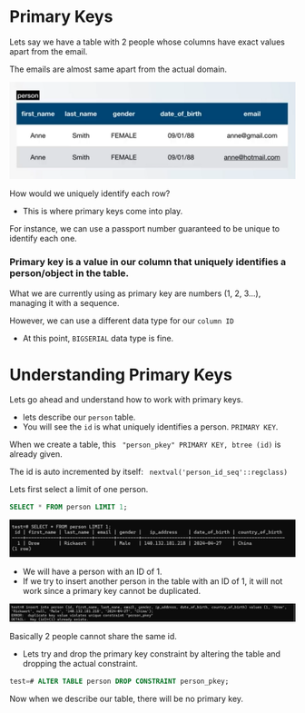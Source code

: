 # Primary Keys

Lets say we have a table with 2 people whose columns have exact values apart from the email.

The emails are almost same apart from the actual domain.

<img src="./img/key1.png" alt="table">

How would we uniquely identify each row?

- This is where primary keys come into play.

For instance, we can use a passport number guaranteed to be unique to identify each one.

### Primary key is a value in our column that uniquely identifies a person/object in the table.

What we are currently using as primary key are numbers (1, 2, 3...), managing it with a sequence.

However, we can use a different data type for our `column ID`

- At this point, `BIGSERIAL` data type is fine.

# Understanding Primary Keys

Lets go ahead and understand how to work with primary keys.

- lets describe our `person` table.
- You will see the `id` is what uniquely identifies a person.
  `PRIMARY KEY`.

When we create a table, this ` "person_pkey" PRIMARY KEY, btree (id)` is already given.

The id is auto incremented by itself: ` nextval('person_id_seq'::regclass)`

Lets first select a limit of one person.

```sql
SELECT * FROM person LIMIT 1;
```

<img src="./img/key2.png" alt="table">

- We will have a person with an ID of 1.
- If we try to insert another person in the table with an ID of 1, it will not work since a primary key cannot be duplicated.

<img src="./img/key3.png" alt="table">

Basically 2 people cannot share the same id.

- Lets try and drop the primary key constraint by altering the table and dropping the actual constraint.

```sql
test=# ALTER TABLE person DROP CONSTRAINT person_pkey;
```

Now when we describe our table, there will be no primary key.
